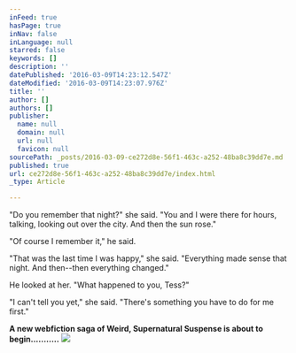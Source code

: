 ```yaml
---
inFeed: true
hasPage: true
inNav: false
inLanguage: null
starred: false
keywords: []
description: ''
datePublished: '2016-03-09T14:23:12.547Z'
dateModified: '2016-03-09T14:23:07.976Z'
title: ''
author: []
authors: []
publisher:
  name: null
  domain: null
  url: null
  favicon: null
sourcePath: _posts/2016-03-09-ce272d8e-56f1-463c-a252-48ba8c39dd7e.md
published: true
url: ce272d8e-56f1-463c-a252-48ba8c39dd7e/index.html
_type: Article

---
```

"Do you remember that night?" she said.  "You and I were there for hours, talking, looking out over the city.  And then the sun rose."

"Of course I remember it," he said.

"That was the last time I was happy," she said.  "Everything made sense that night.  And then--then everything changed."

He looked at her.  "What happened to you, Tess?"

"I can't tell you yet," she said.  "There's something you have to do for me first."

**A new webfiction saga of Weird, Supernatural Suspense is about to begin...........**
![](https://the-grid-user-content.s3-us-west-2.amazonaws.com/c5511acc-766e-4b5d-ab5d-99739cdf0ce9.jpg)